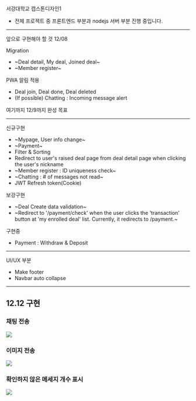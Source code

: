 서강대학교 캡스톤디자인1

- 전체 프로젝트 중 프론트엔드 부분과 nodejs 서버 부분 진행 중입니다.

---

앞으로 구현해야 할 것
12/08

Migration

- ~Deal detail, My deal, Joined deal~
- ~Member register~

PWA 알림 적용

- Deal join, Deal done, Deal deleted
- (If possible) Chatting : Incoming message alert

여기까지 12/9까지 완성 목표

---

신규구현

- ~Mypage, User info change~
- ~Payment~
- Filter & Sorting
- Redirect to user's raised deal page from deal detail page when clicking the user's nickname
- ~Member register : ID uniqueness check~
- ~Chatting : # of messages not read~
- JWT Refresh token(Cookie)

보강구현

- ~Deal Create data validation~
- ~Redirect to '/payment/check' when the user clicks the 'transaction' button at 'my enrolled deal' list. Currently, it redirects to /payment.~

구현중

- Payment : Withdraw & Deposit

---

UI/UX 부분

- Make footer
- Navbar auto collapse

---

## 12.12 구현

### 채팅 전송

<img src="https://user-images.githubusercontent.com/76815545/206977944-c17a1d74-8524-4626-a15b-b89e9a63a59b.gif">

### 이미지 전송

<img src="https://user-images.githubusercontent.com/76815545/206995842-b27e707c-27d5-4dfb-a213-ce5cb21756bf.gif">

### 확인하지 않은 메세지 개수 표시

<img src="https://user-images.githubusercontent.com/76815545/206995962-2dfe69ee-daaa-4ddd-92a5-2fd2876f2389.gif">
